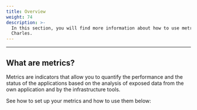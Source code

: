 ```yaml
---
title: Overview
weight: 74
description: >-
  In this section, you will find more information about how to use metrics on
  Charles.
---
```


---

## **What are metrics?**

Metrics are indicators that allow you to quantify the performance and the status of the applications based on the analysis of exposed data from the own application and by the infrastructure tools.

See how to set up your metrics and how to use them below: